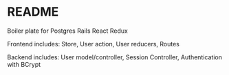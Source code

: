 # README

Boiler plate for Postgres Rails React Redux

Frontend includes: Store, User action, User reducers, Routes

Backend includes: User model/controller, Session Controller, Authentication with BCrypt
